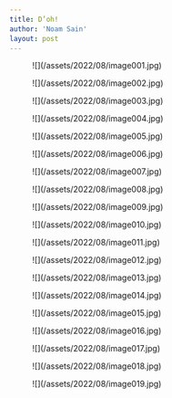 ```yaml
---
title: D’oh!
author: 'Noam Sain'
layout: post
---
```


<figure class="wp-block-image size-full">![](/assets/2022/08/image001.jpg)</figure><figure class="wp-block-image size-full">![](/assets/2022/08/image002.jpg)</figure><figure class="wp-block-image size-full">![](/assets/2022/08/image003.jpg)</figure><figure class="wp-block-image size-full">![](/assets/2022/08/image004.jpg)</figure><figure class="wp-block-image size-full">![](/assets/2022/08/image005.jpg)</figure><figure class="wp-block-image size-full">![](/assets/2022/08/image006.jpg)</figure><figure class="wp-block-image size-full">![](/assets/2022/08/image007.jpg)</figure><div class="wp-block-image"><figure class="aligncenter size-full">![](/assets/2022/08/image008.jpg)</figure></div><figure class="wp-block-image size-full">![](/assets/2022/08/image009.jpg)</figure><figure class="wp-block-image size-full">![](/assets/2022/08/image010.jpg)</figure><figure class="wp-block-image size-full">![](/assets/2022/08/image011.jpg)</figure><figure class="wp-block-image size-full">![](/assets/2022/08/image012.jpg)</figure><figure class="wp-block-image size-full">![](/assets/2022/08/image013.jpg)</figure><figure class="wp-block-image size-full">![](/assets/2022/08/image014.jpg)</figure><figure class="wp-block-image size-full">![](/assets/2022/08/image015.jpg)</figure><figure class="wp-block-image size-full">![](/assets/2022/08/image016.jpg)</figure><div class="wp-block-image"><figure class="aligncenter size-full">![](/assets/2022/08/image017.jpg)</figure></div><figure class="wp-block-image size-full">![](/assets/2022/08/image018.jpg)</figure><figure class="wp-block-image size-full">![](/assets/2022/08/image019.jpg)</figure>